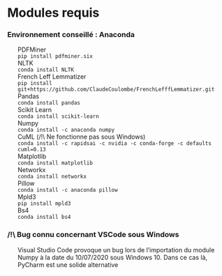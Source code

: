 # Modules requis

<h3>Environnement conseillé : Anaconda</h3>

<ul style="list-style: none;">
    <li>PDFMiner</li>
    <code>pip install pdfminer.six</code>
    <li></li>
    <li>NLTK</li>
    <code>conda install NLTK</code>
    <li></li>
    <li>French Leff Lemmatizer</li>
    <code>pip install git+https://github.com/ClaudeCoulombe/FrenchLefffLemmatizer.git</code>
    <li></li>
    <li>Pandas</li>
    <code>conda install pandas</code>
    <li></li>
    <li>Scikit Learn</li>
    <code>conda install scikit-learn</code>
    <li></li>
    <li>Numpy</li>
    <code>conda install -c anaconda numpy</code>      
    <li></li>
    <li>CuML  (/!\ Ne fonctionne pas sous Windows)</li>
    <code>conda install -c rapidsai -c nvidia -c conda-forge -c defaults cuml=0.13</code>
    <li></li>
    <li>Matplotlib</li>
    <code>conda install matplotlib</code>      
    <li></li>
    <li>Networkx</li>
    <code>conda install networkx</code>      
    <li></li>
    <li>Pillow</li>
    <code>conda install -c anaconda pillow</code>      
    <li></li>
    <li>Mpld3</li>
    <code>pip install mpld3</code>
    <li></li>
    <li>Bs4</li>
    <code>conda install bs4</code>
</ul>

<h3>/!\ Bug connu concernant VSCode sous Windows</h3>

<ul style="list-style: none;">
  <li>Visual Studio Code provoque un bug lors de
l’importation du module Numpy à la date du 10/07/2020 sous Windows 10. Dans ce cas là, PyCharm est une solide alternative</li>
</ul>